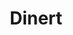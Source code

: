 ---
layout: home

title: Dinert
titleTemplate: ElementPlus组件库

hero:
  name: DinertElementPlus
  text: 基于ElementPlus二次封装的组件库
  tagline: 开源、规范、可视化、可扩展
  actions:
    - theme: brand
      text: 开始👆
      link: /guide/installation
    - theme: alt
      text: 在 github 上查看
      link: https://github.com/Dinert/dinert-ant-design

features:
  - icon: 💡
    title: 最新技术
    details: 基于 Vue3 & TypeScript框架编写，使用 hooks 写法抽离部分逻辑，代码结构更加清晰。
  - icon: ⚡️
    title: 优异性能
    details: 多处性能优化，使用页面懒加载、组件动态注册、数据滚动加载等方式，提升页面渲染速度。
  - icon: 🚀
    title: 丰富的组件
    details: 拥有丰富的内容组件，插件式设计更好配置适合自己的功能模块。
  - icon: 📦
    title: 开箱即用
    details: 这是一款开箱即用的表单配置，更可以通过插件扩展需要的功能。
---